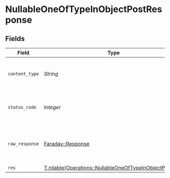 # NullableOneOfTypeInObjectPostResponse


## Fields

| Field                                                                                                                  | Type                                                                                                                   | Required                                                                                                               | Description                                                                                                            |
| ---------------------------------------------------------------------------------------------------------------------- | ---------------------------------------------------------------------------------------------------------------------- | ---------------------------------------------------------------------------------------------------------------------- | ---------------------------------------------------------------------------------------------------------------------- |
| `content_type`                                                                                                         | *String*                                                                                                               | :heavy_check_mark:                                                                                                     | HTTP response content type for this operation                                                                          |
| `status_code`                                                                                                          | *Integer*                                                                                                              | :heavy_check_mark:                                                                                                     | HTTP response status code for this operation                                                                           |
| `raw_response`                                                                                                         | [Faraday::Response](https://www.rubydoc.info/gems/faraday/Faraday/Response)                                            | :heavy_minus_sign:                                                                                                     | Raw HTTP response; suitable for custom response parsing                                                                |
| `res`                                                                                                                  | [T.nilable(Operations::NullableOneOfTypeInObjectPostRes)](../../models/operations/nullableoneoftypeinobjectpostres.md) | :heavy_minus_sign:                                                                                                     | OK                                                                                                                     |